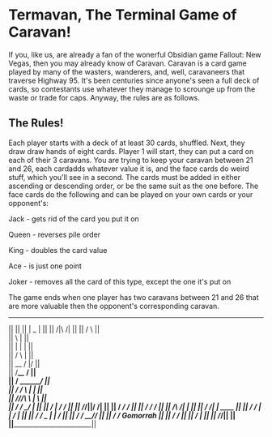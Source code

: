 # Termavan, The Terminal Game of Caravan!

If you, like us, are already a fan of the wonerful Obsidian game Fallout: New Vegas, then you may already know of Caravan.
Caravan is a card game played by many of the wasters, wanderers, and, well, caravaneers that traverse Highway 95. It's been centuries since
anyone's seen a full deck of cards, so contestants use whatever they manage to scrounge up from the waste or trade for caps. Anyway, the rules
are as follows.

## The Rules!

Each player starts with a deck of at least 30 cards, shuffled. Next, they draw draw hands of eight cards. Player 1 will start, they can put
a card on each of their 3 caravans. You are trying to keep your caravan between 21 and 26, each cardadds whatever value it is, and the face cards
do weird stuff, which you'll see in a second. The cards must be added in either ascending or descending order, or be the same suit as the one before.
The face cards do the following and can be played on your own cards or your opponent's:


Jack - gets rid of the card you put it on

Queen - reverses pile order

King - doubles the card value

Ace - is just one point

Joker - removes all the card of this type, except the one it's put on

The game ends when one player has two caravans between 21 and 26 that are more valuable then the opponent's corresponding caravan.
            

  ________________________________
||                                || 
||                         | _ |  ||
||                        /|\ /|  ||
||                       /      \ ||      
||                       \      | ||     
||                        \| |  | ||      
||                       /    \ | ||   
||                 __   /     |/  ||  
||                /__\__\__   /   ||    
||               / __________/    ||         
||              / /   \  |   |    ||  
||             ///\    \ |    \   ||   
||            / /  \____\/    |   ||
||           /  | /          /    ||
||          /_/||/    ______/|    ||
||             /    _/   ____/    ||
||            /    /    /         || 
||           /\  /|    |          ||
||          /  \/_|   |   ____    ||
||         /  /   |    | /_   |   ||
||        / /      \_  |   | /    ||
||       / /         \_\__/_/     ||
||      / /          Gomorrah     ||
||     / /                        ||
||    /  |                        ||
||   /_/||                        || 
||________________________________||

